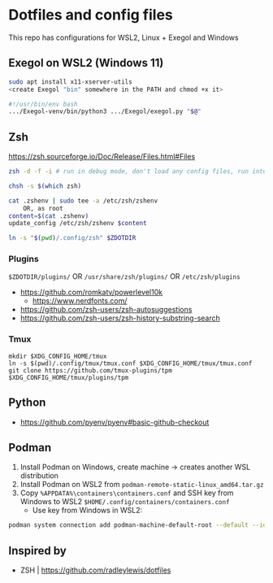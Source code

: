 # Dotfiles and config files

This repo has configurations for WSL2, Linux + Exegol and Windows


## Exegol on WSL2 (Windows 11)

``` Bash
sudo apt install x11-xserver-utils
<create Exegol "bin" somewhere in the PATH and chmod +x it>

#!/usr/bin/env bash
.../Exegol-venv/bin/python3 .../Exegol/exegol.py "$@"
```

## Zsh

https://zsh.sourceforge.io/Doc/Release/Files.html#Files

``` Bash
zsh -d -f -i # run in debug mode, don't load any config files, run interactively

chsh -s $(which zsh)

cat .zshenv | sudo tee -a /etc/zsh/zshenv
    OR, as root
content=$(cat .zshenv)
update_config /etc/zsh/zshenv $content

ln -s "$(pwd)/.config/zsh" $ZDOTDIR
```

### Plugins
`$ZDOTDIR/plugins/` OR `/usr/share/zsh/plugins/` OR `/etc/zsh/plugins`
- https://github.com/romkatv/powerlevel10k
    - https://www.nerdfonts.com/
- https://github.com/zsh-users/zsh-autosuggestions
- https://github.com/zsh-users/zsh-history-substring-search

### Tmux

```
mkdir $XDG_CONFIG_HOME/tmux
ln -s $(pwd)/.config/tmux/tmux.conf $XDG_CONFIG_HOME/tmux/tmux.conf
git clone https://github.com/tmux-plugins/tpm $XDG_CONFIG_HOME/tmux/plugins/tpm
```

## Python

- https://github.com/pyenv/pyenv#basic-github-checkout

## Podman

1. Install Podman on Windows, create machine -> creates another WSL distribution
2. Install Podman on WSL2 from `podman-remote-static-linux_amd64.tar.gz`
3. Copy `%APPDATA%\containers\containers.conf` and SSH key from Windows to WSL2 `$HOME/.config/containers/containers.conf`
    * Use key from Windows in WSL2:

``` Bash
podman system connection add podman-machine-default-root --default --identity /mnt/c/Users/$WIN_USER/.ssh/podman-machine-default ssh://root@127.0.0.1:$PORT/run/podman/podman.sock
```

## Inspired by

- ZSH | https://github.com/radleylewis/dotfiles
